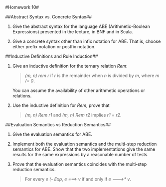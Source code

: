 #Homework 10#

##Abstract Syntax vs. Concrete Syntax##

1. Give the abstract syntax for the language ABE (Arithmetic-Boolean
Expressions) presented in the lecture, in BNF and in Scala.

2. Give a concrete syntax other than infix notation for ABE.  That is, choose
either prefix notation or postfix notation.

##Inductive Definitions and Rule Induction##

1. Give an inductive definition for the ternary relation *Rem*:

   > *(m, n) rem r* if *r* is the remainder when *n* is divided by *m*, where
   > *m /= 0*.

   You can assume the availability of other arithmetic operations or
relations.

2. Use the inductive definition for *Rem*, prove that

   > *(m, n) Rem r1* and *(m, n) Rem r2* implies *r1 = r2*.

##Evaluation Semantics vs Reduction Semantics##

1. Give the evaluation semantics for ABE.

2. Implement both the evaluation semantics and the multi-step reduction
semantics for ABE.  Show that the two implementations give the same results
for the same expressions by a reasonable number of tests.

3. Prove that the evaluation semantics coincides with the multi-step reduction
semantics.

   > For every *e (- Exp*, *e ===> v* if and only if _e --->\* v_.

